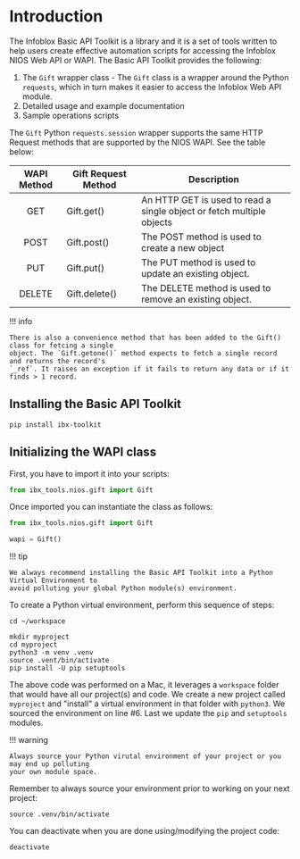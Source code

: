 # Introduction

The Infoblox Basic API Toolkit is a library and it is a set of tools written to help users create 
effective automation scripts for accessing the Infoblox NIOS Web API or WAPI. The Basic API Toolkit 
provides the following:

1. The `Gift` wrapper class - The `Gift` class is a wrapper around the Python `requests`, which 
   in turn makes it easier to access the Infoblox Web API module.
2. Detailed usage and example documentation
3. Sample operations scripts

The `Gift` Python `requests.session` wrapper supports the same HTTP Request methods that are 
supported by the NIOS WAPI. See the table below:

| WAPI Method | Gift Request Method | Description                                                           |
|:-----------:|---------------------|-----------------------------------------------------------------------|
|     GET     | Gift.get()          | An HTTP GET is used to read a single object or fetch multiple objects |
|    POST     | Gift.post()         | The POST method is used to create a new object                        |
|     PUT     | Gift.put()          | The PUT method is used to update an existing object.                  |
|   DELETE    | Gift.delete()       | The DELETE method is used to remove an existing object.               |

!!! info

    There is also a convenience method that has been added to the Gift() class for fetcing a single
    object. The `Gift.getone()` method expects to fetch a single record and returns the record's 
    `_ref`. It raises an exception if it fails to return any data or if it finds > 1 record.

## Installing the Basic API Toolkit

```shell
pip install ibx-toolkit
```

## Initializing the WAPI class

First, you have to import it into your scripts:

```python
from ibx_tools.nios.gift import Gift
```

Once imported you can instantiate the class as follows:

```python
from ibx_tools.nios.gift import Gift

wapi = Gift()
```

!!! tip

    We always recommend installing the Basic API Toolkit into a Python Virtual Environment to 
    avoid polluting your global Python module(s) environment.

To create a Python virtual environment, perform this sequence of steps:

```shell
cd ~/workspace

mkdir myproject
cd myproject
python3 -m venv .venv
source .vent/bin/activate
pip install -U pip setuptools
```
The above code was performed on a Mac, it leverages a `workspace` folder that would have all our 
project(s) and code. We create a new project called `myproject` and "install" a virtual 
environment in that folder with `python3`. We sourced the environment on line #6. Last we update 
the `pip` and `setuptools` modules. 

!!! warning

    Always source your Python virutal environment of your project or you may end up polluting 
    your own module space. 

Remember to always source your environment prior to working on your next project:

```shell linenums="0"
source .venv/bin/activate
```

You can deactivate when you are done using/modifying the project code:

```shell linenums="0"
deactivate
```
